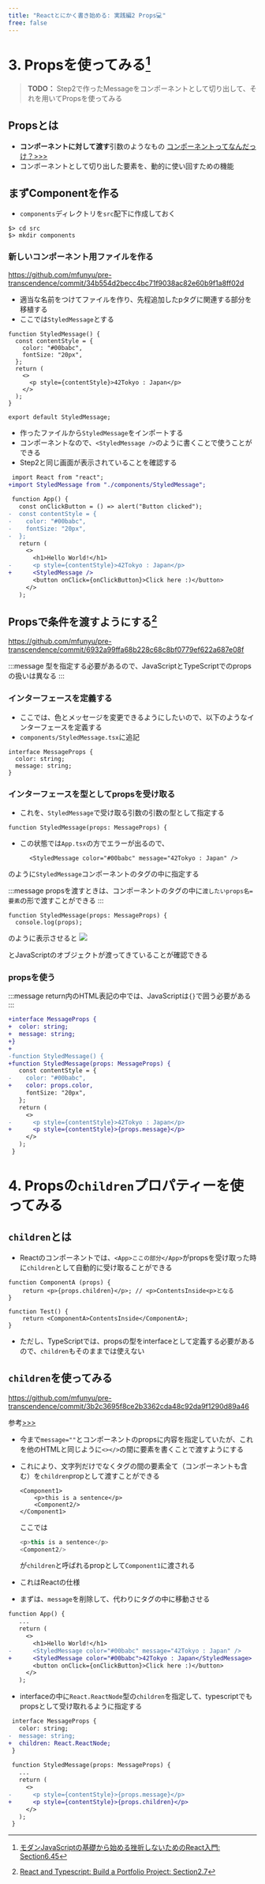 ```yaml
---
title: "Reactとにかく書き始める: 実践編2 Props💻"
free: false
---
```


 
# 3. Propsを使ってみる[^6728]

[^6728]: [モダンJavaScriptの基礎から始める挫折しないためのReact入門: Section6.45](https://mercari.udemy.com/course/modern_javascipt_react_beginner/learn/lecture/21899530#overview)

> **TODO：**
> Step2で作ったMessageをコンポーネントとして切り出して、それを用いてPropsを使ってみる

## Propsとは

- **コンポーネントに対して渡す**引数のようなもの [コンポーネントってなんだっけ？>>>](https://zenn.dev/mfunyu/books/ft_transcendence/viewer/7-react2#react%E3%81%AE%E3%82%B3%E3%83%B3%E3%83%9D%E3%83%BC%E3%83%8D%E3%83%B3%E3%83%88)
- コンポーネントとして切り出した要素を、動的に使い回すための機能

## まずComponentを作る

- `components`ディレクトリを`src`配下に作成しておく

```shell
$> cd src     
$> mkdir components  
```

### 新しいコンポーネント用ファイルを作る
https://github.com/mfunyu/pre-transcendence/commit/34b554d2becc4bc71f9038ac82e60b9f1a8ff02d

- 適当な名前をつけてファイルを作り、先程追加したpタグに関連する部分を移植する
- ここでは`StyledMessage`とする

```ts:components/StyledMessage.tsx
function StyledMessage() {
  const contentStyle = {
    color: "#00babc",
    fontSize: "20px",
  };
  return (
    <>
      <p style={contentStyle}>42Tokyo : Japan</p>
    </>
  );
}

export default StyledMessage;
```
- 作ったファイルから`StyledMessage`をインポートする
- コンポーネントなので、`<StyledMessage />`のように書くことで使うことができる
- Step2と同じ画面が表示されていることを確認する

```diff ts:App.tsx
 import React from "react";
+import StyledMessage from "./components/StyledMessage";
 
 function App() {
   const onClickButton = () => alert("Button clicked");
-  const contentStyle = {
-    color: "#00babc",
-    fontSize: "20px",
-  };
   return (
     <>
       <h1>Hello World!</h1>
-      <p style={contentStyle}>42Tokyo : Japan</p>
+      <StyledMessage />
       <button onClick={onClickButton}>Click here :)</button>
     </>
   );
 ```
 
 ## Propsで条件を渡すようにする[^7018]
 https://github.com/mfunyu/pre-transcendence/commit/6932a99ffa68b228c68c8bf0779ef622a687e08f
 
 [^7018]: [React and Typescript: Build a Portfolio Project: Section2.7](https://mercari.udemy.com/course/react-and-typescript-build-a-portfolio-project/learn/lecture/24208886#overview)
 
 :::message
 型を指定する必要があるので、JavaScriptとTypeScriptでのpropsの扱いは異なる
 :::
 
 ### インターフェースを定義する
 
 - ここでは、色とメッセージを変更できるようにしたいので、以下のようなインターフェースを定義する
 - `components/StyledMessage.tsx`に追記

```ts:components/StyledMessage.tsx
interface MessageProps {
  color: string;
  message: string;
}
```

 ### インターフェースを型としてpropsを受け取る

- これを、`StyledMessage`で受け取る引数の引数の型として指定する

```ts:components/StyledMessage.tsx
function StyledMessage(props: MessageProps) {
```

- この状態では`App.tsx`の方でエラーが出るので、
```ts:App.tsx
      <StyledMessage color="#00babc" message="42Tokyo : Japan" />
```
のように`StyledMessage`コンポーネントのタグの中に指定する

:::message
propsを渡すときは、コンポーネントのタグの中に`渡したいprops名=要素`の形で渡すことができる
:::

```ts:components/StyledMessage.tsx
function StyledMessage(props: MessageProps) {
  console.log(props);
```
のように表示させると
![](https://storage.googleapis.com/zenn-user-upload/316dec75dae4-20220615.png)

とJavaScriptのオブジェクトが渡ってきていることが確認できる

 ### propsを使う
 :::message
 return内のHTML表記の中では、JavaScriptは`{}`で囲う必要がある
 :::

```diff ts:components/StyledMessage.tsx
+interface MessageProps {
+  color: string;
+  message: string;
+}
+
-function StyledMessage() {
+function StyledMessage(props: MessageProps) {
   const contentStyle = {
-    color: "#00babc",
+    color: props.color,
     fontSize: "20px",
   };
   return (
     <>
-      <p style={contentStyle}>42Tokyo : Japan</p>
+      <p style={contentStyle}>{props.message}</p>
     </>
   );
 }
```

# 4. Propsの`children`プロパティーを使ってみる
## `children`とは

- Reactのコンポーネントでは、`<App>ここの部分</App>`がpropsを受け取った時に`children`として自動的に受け取ることができる
```ts:色々省略してある例
function ComponentA (props) {
	return <p>{props.children}</p>; // <p>ContentsInside<p>となる
}

function Test() {
	return <ComponentA>ContentsInside</ComponentA>;
}
```
- ただし、TypeScriptでは、propsの型をinterfaceとして定義する必要があるので、`children`もそのままでは使えない

## `children`を使ってみる
https://github.com/mfunyu/pre-transcendence/commit/3b2c3695f8ce2b3362cda48c92da9f1290d89a46

参考[>>>](https://chaika.hatenablog.com/entry/2022/05/17/083000)

- 今まで`message=""`とコンポーネントのpropsに内容を指定していたが、これを他のHTMLと同じように`<></>`の間に要素を書くことで渡すようにする
- これにより、文字列だけでなくタグの間の要素全て（コンポーネントも含む）を`children`propとして渡すことができる
	```ts:example
	<Component1>
		<p>this is a sentence</p> 
		<Component2/>
	</Component1>
	```
	ここでは
	```ts
	<p>this is a sentence</p> 
	<Component2/>
	```
	が`children`と呼ばれるpropとして`Component1`に渡される
- これはReactの仕様



- まずは、`message`を削除して、代わりにタグの中に移動させる
```diff ts:App.tsx
function App() {
   ...
   return (
     <>
       <h1>Hello World!</h1>
-      <StyledMessage color="#00babc" message="42Tokyo : Japan" />
+      <StyledMessage color="#00babc">42Tokyo : Japan</StyledMessage>
       <button onClick={onClickButton}>Click here :)</button>
     </>
   );
```
- interfaceの中に`React.ReactNode`型の`children`を指定して、typescriptでもpropsとして受け取れるように指定する
```diff ts:StyledMessage.tsx
 interface MessageProps {
   color: string;
-  message: string;
+  children: React.ReactNode;
 }
 
 function StyledMessage(props: MessageProps) {
   ...
   return (
     <>
-      <p style={contentStyle}>{props.message}</p>
+      <p style={contentStyle}>{props.children}</p>
     </>
   );
 }
 ```
